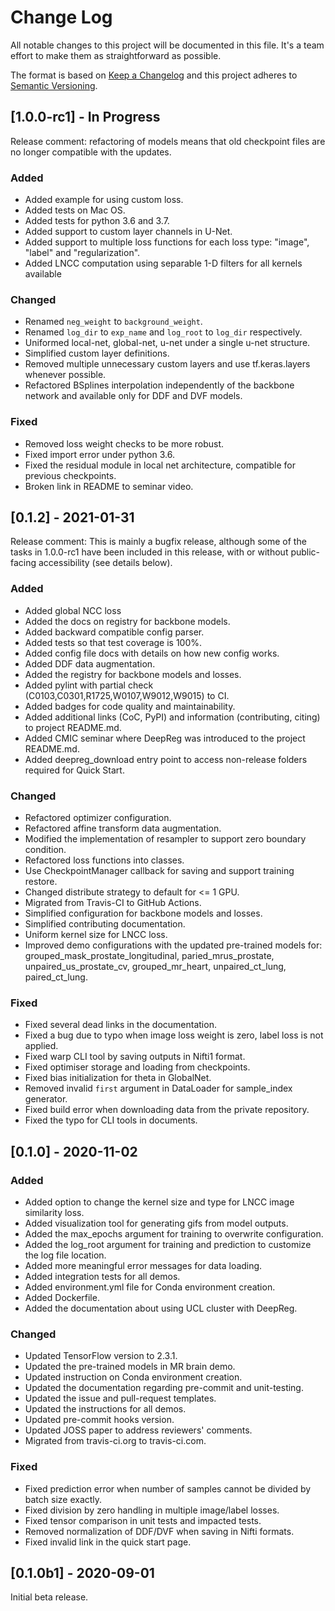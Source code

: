 # Change Log

All notable changes to this project will be documented in this file. It's a team effort
to make them as straightforward as possible.

The format is based on [Keep a Changelog](http://keepachangelog.com/) and this project
adheres to [Semantic Versioning](http://semver.org/).

## [1.0.0-rc1] - In Progress

Release comment: refactoring of models means that old checkpoint files are no longer
compatible with the updates.

### Added

- Added example for using custom loss.
- Added tests on Mac OS.
- Added tests for python 3.6 and 3.7.
- Added support to custom layer channels in U-Net.
- Added support to multiple loss functions for each loss type: "image", "label" and
  "regularization".
- Added LNCC computation using separable 1-D filters for all kernels available

### Changed

- Renamed `neg_weight` to `background_weight`.
- Renamed `log_dir` to `exp_name` and `log_root` to `log_dir` respectively.
- Uniformed local-net, global-net, u-net under a single u-net structure.
- Simplified custom layer definitions.
- Removed multiple unnecessary custom layers and use tf.keras.layers whenever possible.
- Refactored BSplines interpolation independently of the backbone network and available
  only for DDF and DVF models.

### Fixed

- Removed loss weight checks to be more robust.
- Fixed import error under python 3.6.
- Fixed the residual module in local net architecture, compatible for previous
  checkpoints.
- Broken link in README to seminar video.

## [0.1.2] - 2021-01-31

Release comment: This is mainly a bugfix release, although some of the tasks in
1.0.0-rc1 have been included in this release, with or without public-facing
accessibility (see details below).

### Added

- Added global NCC loss
- Added the docs on registry for backbone models.
- Added backward compatible config parser.
- Added tests so that test coverage is 100%.
- Added config file docs with details on how new config works.
- Added DDF data augmentation.
- Added the registry for backbone models and losses.
- Added pylint with partial check (C0103,C0301,R1725,W0107,W9012,W9015) to CI.
- Added badges for code quality and maintainability.
- Added additional links (CoC, PyPI) and information (contributing, citing) to project
  README.md.
- Added CMIC seminar where DeepReg was introduced to the project README.md.
- Added deepreg_download entry point to access non-release folders required for Quick
  Start.

### Changed

- Refactored optimizer configuration.
- Refactored affine transform data augmentation.
- Modified the implementation of resampler to support zero boundary condition.
- Refactored loss functions into classes.
- Use CheckpointManager callback for saving and support training restore.
- Changed distribute strategy to default for <= 1 GPU.
- Migrated from Travis-CI to GitHub Actions.
- Simplified configuration for backbone models and losses.
- Simplified contributing documentation.
- Uniform kernel size for LNCC loss.
- Improved demo configurations with the updated pre-trained models for:
  grouped_mask_prostate_longitudinal, paried_mrus_prostate, unpaired_us_prostate_cv,
  grouped_mr_heart, unpaired_ct_lung, paired_ct_lung.

### Fixed

- Fixed several dead links in the documentation.
- Fixed a bug due to typo when image loss weight is zero, label loss is not applied.
- Fixed warp CLI tool by saving outputs in Nifti1 format.
- Fixed optimiser storage and loading from checkpoints.
- Fixed bias initialization for theta in GlobalNet.
- Removed invalid `first` argument in DataLoader for sample_index generator.
- Fixed build error when downloading data from the private repository.
- Fixed the typo for CLI tools in documents.

## [0.1.0] - 2020-11-02

### Added

- Added option to change the kernel size and type for LNCC image similarity loss.
- Added visualization tool for generating gifs from model outputs.
- Added the max_epochs argument for training to overwrite configuration.
- Added the log_root argument for training and prediction to customize the log file
  location.
- Added more meaningful error messages for data loading.
- Added integration tests for all demos.
- Added environment.yml file for Conda environment creation.
- Added Dockerfile.
- Added the documentation about using UCL cluster with DeepReg.

### Changed

- Updated TensorFlow version to 2.3.1.
- Updated the pre-trained models in MR brain demo.
- Updated instruction on Conda environment creation.
- Updated the documentation regarding pre-commit and unit-testing.
- Updated the issue and pull-request templates.
- Updated the instructions for all demos.
- Updated pre-commit hooks version.
- Updated JOSS paper to address reviewers' comments.
- Migrated from travis-ci.org to travis-ci.com.

### Fixed

- Fixed prediction error when number of samples cannot be divided by batch size exactly.
- Fixed division by zero handling in multiple image/label losses.
- Fixed tensor comparison in unit tests and impacted tests.
- Removed normalization of DDF/DVF when saving in Nifti formats.
- Fixed invalid link in the quick start page.

## [0.1.0b1] - 2020-09-01

Initial beta release.
